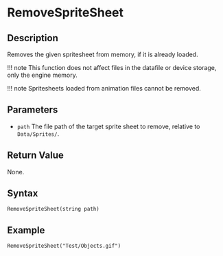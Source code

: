 # RemoveSpriteSheet

## Description
Removes the given spritesheet from memory, if it is already loaded.

!!! note
    This function does not affect files in the datafile or device storage, only the engine memory.

!!! note
    Spritesheets loaded from animation files cannot be removed.

## Parameters
- `path`
The file path of the target sprite sheet to remove, relative to `Data/Sprites/`.

## Return Value

None.

## Syntax
```
RemoveSpriteSheet(string path)
```

## Example
```
RemoveSpriteSheet("Test/Objects.gif")
```
